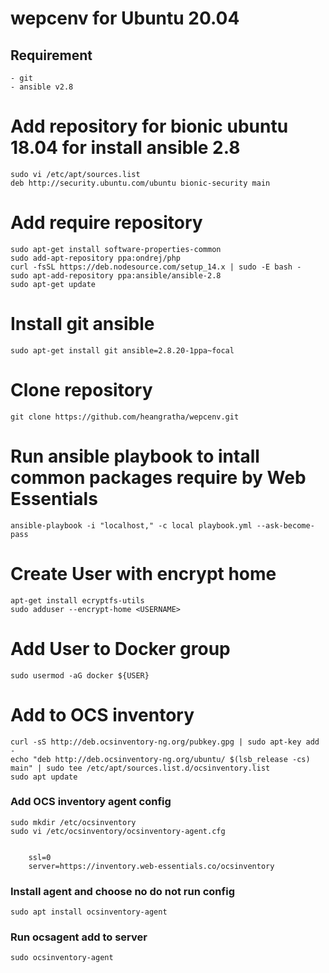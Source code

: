 # wepcenv for Ubuntu 20.04

## Requirement

    - git
    - ansible v2.8

# Add repository for bionic ubuntu 18.04 for install ansible 2.8

    sudo vi /etc/apt/sources.list
    deb http://security.ubuntu.com/ubuntu bionic-security main

# Add require repository

    sudo apt-get install software-properties-common
    sudo add-apt-repository ppa:ondrej/php
    curl -fsSL https://deb.nodesource.com/setup_14.x | sudo -E bash -
    sudo apt-add-repository ppa:ansible/ansible-2.8
    sudo apt-get update

# Install git ansible

    sudo apt-get install git ansible=2.8.20-1ppa~focal

# Clone repository

    git clone https://github.com/heangratha/wepcenv.git

# Run ansible playbook to intall common packages require by Web Essentials

    ansible-playbook -i "localhost," -c local playbook.yml --ask-become-pass

# Create User with encrypt home

    apt-get install ecryptfs-utils
    sudo adduser --encrypt-home <USERNAME>

# Add User to Docker group

    sudo usermod -aG docker ${USER}

# Add to OCS inventory

    curl -sS http://deb.ocsinventory-ng.org/pubkey.gpg | sudo apt-key add -
    echo "deb http://deb.ocsinventory-ng.org/ubuntu/ $(lsb_release -cs) main" | sudo tee /etc/apt/sources.list.d/ocsinventory.list
    sudo apt update

### Add OCS inventory agent config

    sudo mkdir /etc/ocsinventory
    sudo vi /etc/ocsinventory/ocsinventory-agent.cfg


        ssl=0
        server=https://inventory.web-essentials.co/ocsinventory

### Install agent and choose no do not run config

    sudo apt install ocsinventory-agent

### Run ocsagent add to server

    sudo ocsinventory-agent
